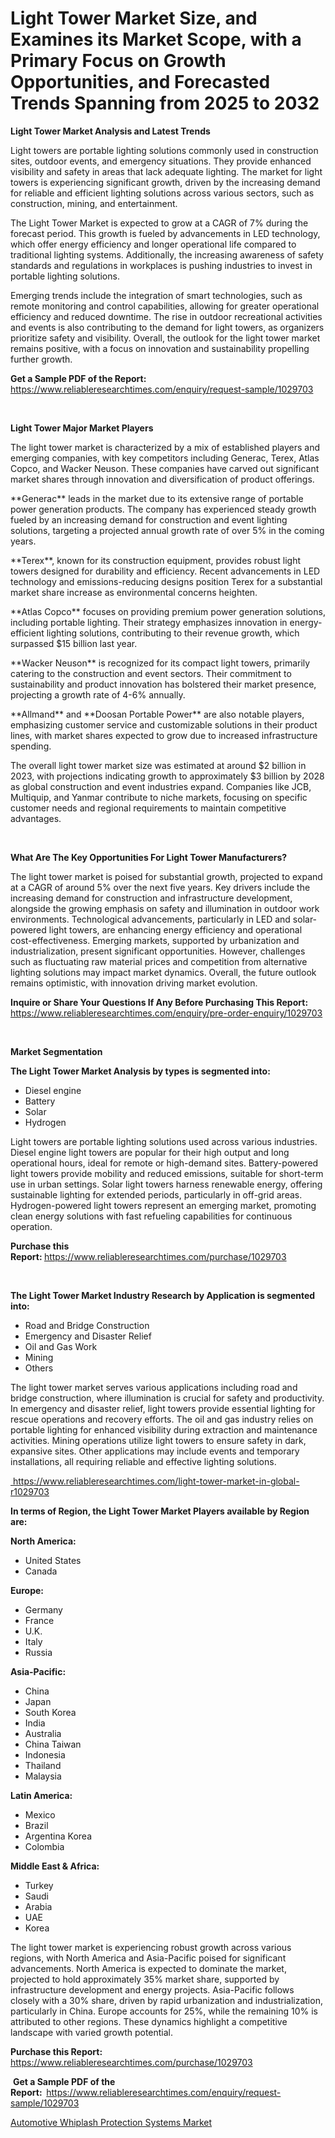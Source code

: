 <p><h1>Light Tower Market Size, and Examines its Market Scope, with a Primary Focus on Growth Opportunities, and Forecasted Trends Spanning from 2025 to 2032</h1></p><p><strong>Light Tower Market Analysis and Latest Trends</strong></p>
<p><p>Light towers are portable lighting solutions commonly used in construction sites, outdoor events, and emergency situations. They provide enhanced visibility and safety in areas that lack adequate lighting. The market for light towers is experiencing significant growth, driven by the increasing demand for reliable and efficient lighting solutions across various sectors, such as construction, mining, and entertainment.</p><p>The Light Tower Market is expected to grow at a CAGR of 7% during the forecast period. This growth is fueled by advancements in LED technology, which offer energy efficiency and longer operational life compared to traditional lighting systems. Additionally, the increasing awareness of safety standards and regulations in workplaces is pushing industries to invest in portable lighting solutions. </p><p>Emerging trends include the integration of smart technologies, such as remote monitoring and control capabilities, allowing for greater operational efficiency and reduced downtime. The rise in outdoor recreational activities and events is also contributing to the demand for light towers, as organizers prioritize safety and visibility. Overall, the outlook for the light tower market remains positive, with a focus on innovation and sustainability propelling further growth.</p></p>
<p><strong>Get a Sample PDF of the Report:&nbsp;</strong> <a href="https://www.reliableresearchtimes.com/enquiry/request-sample/1029703?utm_campaign=3493&utm_medium=2&utm_source=Github&utm_content=ia&utm_term=21032025&utm_id=light-tower">https://www.reliableresearchtimes.com/enquiry/request-sample/1029703</a></p>
<p>&nbsp;</p>
<p><strong>Light Tower Major Market Players</strong></p>
<p><p>The light tower market is characterized by a mix of established players and emerging companies, with key competitors including Generac, Terex, Atlas Copco, and Wacker Neuson. These companies have carved out significant market shares through innovation and diversification of product offerings.</p><p>**Generac** leads in the market due to its extensive range of portable power generation products. The company has experienced steady growth fueled by an increasing demand for construction and event lighting solutions, targeting a projected annual growth rate of over 5% in the coming years. </p><p>**Terex**, known for its construction equipment, provides robust light towers designed for durability and efficiency. Recent advancements in LED technology and emissions-reducing designs position Terex for a substantial market share increase as environmental concerns heighten.</p><p>**Atlas Copco** focuses on providing premium power generation solutions, including portable lighting. Their strategy emphasizes innovation in energy-efficient lighting solutions, contributing to their revenue growth, which surpassed $15 billion last year. </p><p>**Wacker Neuson** is recognized for its compact light towers, primarily catering to the construction and event sectors. Their commitment to sustainability and product innovation has bolstered their market presence, projecting a growth rate of 4-6% annually.</p><p>**Allmand** and **Doosan Portable Power** are also notable players, emphasizing customer service and customizable solutions in their product lines, with market shares expected to grow due to increased infrastructure spending. </p><p>The overall light tower market size was estimated at around $2 billion in 2023, with projections indicating growth to approximately $3 billion by 2028 as global construction and event industries expand. Companies like JCB, Multiquip, and Yanmar contribute to niche markets, focusing on specific customer needs and regional requirements to maintain competitive advantages.</p></p>
<p>&nbsp;</p>
<p><strong>What Are The Key Opportunities For Light Tower Manufacturers?</strong></p>
<p><p>The light tower market is poised for substantial growth, projected to expand at a CAGR of around 5% over the next five years. Key drivers include the increasing demand for construction and infrastructure development, alongside the growing emphasis on safety and illumination in outdoor work environments. Technological advancements, particularly in LED and solar-powered light towers, are enhancing energy efficiency and operational cost-effectiveness. Emerging markets, supported by urbanization and industrialization, present significant opportunities. However, challenges such as fluctuating raw material prices and competition from alternative lighting solutions may impact market dynamics. Overall, the future outlook remains optimistic, with innovation driving market evolution.</p></p>
<p><strong>Inquire or Share Your Questions If Any Before Purchasing This Report:</strong> <a href="https://www.reliableresearchtimes.com/enquiry/pre-order-enquiry/1029703?utm_campaign=3493&utm_medium=2&utm_source=Github&utm_content=ia&utm_term=21032025&utm_id=light-tower">https://www.reliableresearchtimes.com/enquiry/pre-order-enquiry/1029703</a></p>
<p>&nbsp;</p>
<p><strong>Market Segmentation</strong></p>
<p><strong>The Light Tower Market Analysis by types is segmented into:</strong></p>
<p><ul><li>Diesel engine</li><li>Battery</li><li>Solar</li><li>Hydrogen</li></ul></p>
<p><p>Light towers are portable lighting solutions used across various industries. Diesel engine light towers are popular for their high output and long operational hours, ideal for remote or high-demand sites. Battery-powered light towers provide mobility and reduced emissions, suitable for short-term use in urban settings. Solar light towers harness renewable energy, offering sustainable lighting for extended periods, particularly in off-grid areas. Hydrogen-powered light towers represent an emerging market, promoting clean energy solutions with fast refueling capabilities for continuous operation.</p></p>
<p><strong>Purchase this Report:&nbsp;</strong><a href="https://www.reliableresearchtimes.com/purchase/1029703?utm_campaign=3493&utm_medium=2&utm_source=Github&utm_content=ia&utm_term=21032025&utm_id=light-tower">https://www.reliableresearchtimes.com/purchase/1029703</a></p>
<p>&nbsp;</p>
<p><strong>The Light Tower Market Industry Research by Application is segmented into:</strong></p>
<p><ul><li>Road and Bridge Construction</li><li>Emergency and Disaster Relief</li><li>Oil and Gas Work</li><li>Mining</li><li>Others</li></ul></p>
<p><p>The light tower market serves various applications including road and bridge construction, where illumination is crucial for safety and productivity. In emergency and disaster relief, light towers provide essential lighting for rescue operations and recovery efforts. The oil and gas industry relies on portable lighting for enhanced visibility during extraction and maintenance activities. Mining operations utilize light towers to ensure safety in dark, expansive sites. Other applications may include events and temporary installations, all requiring reliable and effective lighting solutions.</p></p>
<p><a href="https://www.reliableresearchtimes.com/light-tower-market-in-global-r1029703?utm_campaign=3493&utm_medium=2&utm_source=Github&utm_content=ia&utm_term=21032025&utm_id=light-tower">&nbsp;https://www.reliableresearchtimes.com/light-tower-market-in-global-r1029703</a></p>
<p><strong>In terms of Region, the Light Tower Market Players available by Region are:</strong></p>
<p>
    <p> <strong> North America: </strong>
        <ul>
            <li>United States</li>
            <li>Canada</li>
        </ul>
        </p> 
    <p> <strong> Europe: </strong>
        <ul>
            <li>Germany</li>
            <li>France</li>
            <li>U.K.</li>
            <li>Italy</li>
            <li>Russia</li>
        </ul>
        </p> 
    <p> <strong> Asia-Pacific: </strong>
        <ul>
            <li>China</li>
            <li>Japan</li>
            <li>South Korea</li>
            <li>India</li>
            <li>Australia</li>
            <li>China Taiwan</li>
            <li>Indonesia</li>
            <li>Thailand</li>
            <li>Malaysia</li>
        </ul>
        </p> 
    <p> <strong> Latin America: </strong>
        <ul>
            <li>Mexico</li>
            <li>Brazil</li>
            <li>Argentina Korea</li>
            <li>Colombia</li>
        </ul>
        </p> 
    <p> <strong> Middle East & Africa: </strong>
        <ul>
            <li>Turkey</li>
            <li>Saudi</li>
            <li>Arabia</li>
            <li>UAE</li>
            <li>Korea</li>
        </ul>
    </p>
    </p>
<p><p>The light tower market is experiencing robust growth across various regions, with North America and Asia-Pacific poised for significant advancements. North America is expected to dominate the market, projected to hold approximately 35% market share, supported by infrastructure development and energy projects. Asia-Pacific follows closely with a 30% share, driven by rapid urbanization and industrialization, particularly in China. Europe accounts for 25%, while the remaining 10% is attributed to other regions. These dynamics highlight a competitive landscape with varied growth potential.</p></p>
<p><strong>Purchase this Report: </strong><a href="https://www.reliableresearchtimes.com/purchase/1029703?utm_campaign=3493&utm_medium=2&utm_source=Github&utm_content=ia&utm_term=21032025&utm_id=light-tower">https://www.reliableresearchtimes.com/purchase/1029703</a></p>
<p>&nbsp;<strong>Get a Sample PDF of the Report:&nbsp;&nbsp;</strong><a href="https://www.reliableresearchtimes.com/enquiry/request-sample/1029703?utm_campaign=3493&utm_medium=2&utm_source=Github&utm_content=ia&utm_term=21032025&utm_id=light-tower">https://www.reliableresearchtimes.com/enquiry/request-sample/1029703</a></p>
<p><strong></strong></p>
<p><p><a href="https://github.com/ikokwuihepa/Market-Research-Report-List-1/blob/main/automotive-whiplash-protection-systems-market.md?utm_campaign=3493&utm_medium=2&utm_source=Github&utm_content=ia&utm_term=21032025&utm_id=light-tower">Automotive Whiplash Protection Systems Market</a></p></p>
